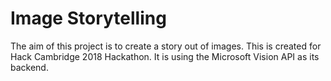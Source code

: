 # Image Storytelling

The aim of this project is to create a story out of images.
This is created for Hack Cambridge 2018 Hackathon.
It is using the Microsoft Vision API as its backend.
